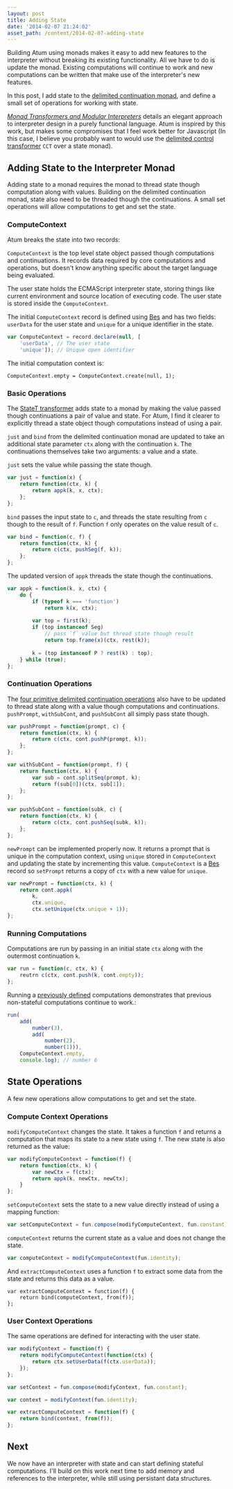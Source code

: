 ```yaml
---
layout: post
title: Adding State
date: '2014-02-07 21:24:02'
asset_path: /content/2014-02-07-adding-state
---
```

Building Atum using monads makes it easy to add new features to the interpreter without breaking its existing functionality. All we have to do is update the monad. Existing computations will continue to work and new computations can be written that make use of the interpreter's new features. 

In this post, I add state to the [delimited continuation monad][mb-decont], and define a small set of operations for working with state.

*[Monad Transformers and Modular Interpreters][modular-interpreters]* details an  elegant approach to interpreter design in a purely functional language. Atum is inspired by this work, but makes some compromises that I feel work better for Javascript (In this case, I believe you probably want to would use the [delimited control transformer][cct] `CCT` over a state monad).

## Adding State to the Interpreter Monad
Adding state to a monad requires the monad to thread state though computation along with values. Building on the delimited continuation monad, state also need to be threaded though the continuations. A small set operations will allow computations to get and set the state.

### ComputeContext
Atum breaks the state into two records:

`ComputeContext` is the top level state object passed though computations and continuations. It records data required by core computations and operations, but doesn't know anything specific about the target language being evaluated.

The user state holds the ECMAScript interpreter state, storing things like current environment and source location of executing code. The user state is stored inside the `ComputeContext`. 

The initial `ComputeContext` record is defined using [Bes][bes] and has two fields: `userData` for the user state and `unique` for a unique identifier in the state.

```js
var ComputeContext = record.declare(null, [
    'userData', // The user state
    'unique']); // Unique open identifier
```

The initial computation context is:

```
ComputeContext.empty = ComputeContext.create(null, 1);
```

### Basic Operations
The [StateT transformer][statet] adds state to a monad by making the value passed though continuations a pair of value and state. For Atum, I find it clearer to explicitly thread a state object though computations instead of using a pair.

`just` and `bind` from the delimited continuation monad are updated to take an additional state parameter `ctx` along with the continuation `k`. The continuations themselves take two arguments: a value and a state.

`just` sets the value while passing the state though.
 
```js
var just = function(x) {
    return function(ctx, k) {
        return appk(k, x, ctx);
    };
};
```

`bind` passes the input state to `c`, and threads the state resulting from `c` though to the result of `f`. Function `f` only operates on the value result of `c`.

```js
var bind = function(c, f) {    
    return function(ctx, k) {
        return c(ctx, pushSeg(f, k));
    };
};
```

The updated version of `appk` threads the state though the continuations.

```js
var appk = function(k, x, ctx) {
    do {
        if (typeof k === 'function')
            return k(x, ctx);
        
        var top = first(k);
        if (top instanceof Seg)
            // pass `f` value but thread state though result
            return top.frame(x)(ctx, rest(k)); 
        
        k = (top instanceof P ? rest(k) : top);
    } while (true);
};
```

### Continuation Operations
The [four primitive delimited continuation operations][mb-decont] also have to be updated to thread state along with a value though computations and continuations. `pushPrompt`, `withSubCont`, and `pushSubCont` all simply pass state though.

```js
var pushPrompt = function(prompt, c) {
    return function(ctx, k) {
        return c(ctx, cont.pushP(prompt, k));
    };
};

var withSubCont = function(prompt, f) {
    return function(ctx, k) {
        var sub = cont.splitSeq(prompt, k);
        return f(sub[0])(ctx, sub[1]);
    };
};

var pushSubCont = function(subk, c) {
    return function(ctx, k) {
        return c(ctx, cont.pushSeq(subk, k));
    };
};
```

`newPrompt` can be implemented properly now. It returns a prompt that is unique in the computation context, using `unique` stored in `ComputeContext` and updating the state by incrementing this value. `ComputeContext` is a [Bes][bes] record so `setPrompt` returns a copy of `ctx` with a new value for `unique`.

```js
var newPrompt = function(ctx, k) {
    return cont.appk(
        k,
        ctx.unique,
        ctx.setUnique(ctx.unique + 1));
};
```

### Running Computations
Computations are run by passing in an initial state `ctx` along with the outermost continuation `k`.

```js
var run = function(c, ctx, k) {
    reutrn c(ctx, cont.push(k, cont.empty));
};
```

Running a [previously defined][mb-lift] computations demonstrates that previous non-stateful computations continue to work.:

```js
run(
    add(
        number(3),
        add(
            number(2),
            number(1))),
    ComputeContext.empty,
    console.log); // number 6
```


## State Operations
A few new operations allow computations to get and set the state.

### Compute Context Operations
`modifyComputeContext` changes the state. It takes a function `f` and returns a computation that maps its state to a new state using `f`. The new state is also returned as the value:

```js
var modifyComputeContext = function(f) {
    return function(ctx, k) {
        var newCtx = f(ctx);
        return appk(k, newCtx, newCtx);
    }
};
```

`setComputeContext` sets the state to a new value directly instead of using a mapping function:

```js
var setComputeContext = fun.compose(modifyComputeContext, fun.constant);
```

`computeContext` returns the current state as a value and does not change the state.

```js
var computeContext = modifyComputeContext(fun.identity);
```

And `extractComputeContext` uses a function `f` to extract some data from the state and returns this data as a value.

```
var extractComputeContext = function(f) {
    return bind(computeContext, from(f));
};
```

### User Context Operations
The same operations are defined for interacting with the user state.

```js
var modifyContext = function(f) {
    return modifyComputeContext(function(ctx) {
        return ctx.setUserData(f(ctx.userData));
    });
};

var setContext = fun.compose(modifyContext, fun.constant);

var context = modifyContext(fun.identity);

var extractComputeContext = function(f) {
    return bind(context, from(f));
};
```

## Next
We now have an interpreter with state and can start defining stateful computations. I'll build on this work next time to add memory and references to the interpreter, while still using persistant data structures.


[atum]: https://github.com/mattbierner/atum
[bes]: https://github.com/mattbierner/bes

[modular-interpreters]: http://haskell.cs.yale.edu/wp-content/uploads/2011/02/POPL96-Modular-interpreters.pdf

[cct]: http://hackage.haskell.org/package/CC-delcont-0.2/docs/Control-Monad-CC.html
[statet]: http://hackage.haskell.org/package/transformers-0.2.1.0/docs/Control-Monad-Trans-State-Lazy.html

[mb-lift]: http://blog.mattbierner.com/primitive-operations-as-computations/
[mb-decont]: http://blog.mattbierner.com/the-delimited-continuation-monad-in-javascript/